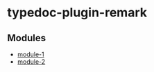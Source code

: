 # typedoc-plugin-remark

## Modules

* [module-1](module-1/README.md)
* [module-2](module-2/README.md)
